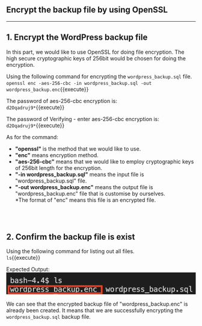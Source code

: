 ## **Encrypt the backup file by using OpenSSL**
---
## 1. Encrypt the WordPress backup file
In this part, we would like to use OpenSSL for doing file encryption. The high secure cryptographic keys of 256bit would be chosen for doing the encryption.

Using the following command for encrypting the `wordpress_backup.sql` file.
<br>
`openssl enc -aes-256-cbc -in wordpress_backup.sql -out wordpress_backup.enc`{{execute}}

The password of aes-256-cbc encryption is:
<br>
`d2Oqadruj9*`{{execute}}

The password of Verifying - enter aes-256-cbc encryption is:
<br>
`d2Oqadruj9*`{{execute}}

As for the command:
<ul>
    <li>
        <b>"openssl"</b> is the method that we would like to use.
    </li>
    <li>
        <b>"enc"</b> means encryption method.
    </li>
    <li>
        <b>"aes-256-cbc"</b> means that we would like to employ cryptographic keys of 256bit length for the encryption.
    </li>
    <li>
        <b>"-in wordpress_backup.sql"</b> means the input file is "wordpress_backup.sql" file.
    </li>
    <li>
        <b>"-out wordpress_backup.enc"</b> means the output file is "wordpress_backup.enc" file that is customise by ourselves.<br>
        *The format of "enc" means this file is an encrypted file.
    </li>
</ul>
<br></br>

## 2. Confirm the backup file is exist
Using the following command for listing out all files.
<br>
`ls`{{execute}}

Expected Output:
![Image](./assets/checkEn.png)

We can see that the encrypted backup file of "wordpress_backup.enc" is already been created. It means that we are successfully encrypting the `wordpress_backup.sql` backup file.